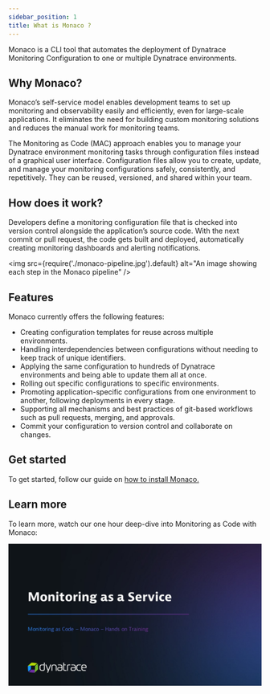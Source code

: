 ```yaml
---
sidebar_position: 1
title: What is Monaco ?
---
```


Monaco is a CLI tool that automates the deployment of Dynatrace Monitoring Configuration to one or multiple Dynatrace environments.

## Why Monaco?

Monaco’s self-service model enables development teams to set up monitoring and observability easily and efficiently, even for large-scale applications. 
It eliminates the need for building custom monitoring solutions and reduces the manual work for monitoring teams.  

The Monitoring as Code (MAC) approach enables you to manage your Dynatrace environment monitoring tasks through configuration files instead of a graphical user interface. 
Configuration files allow you to create, update, and manage your monitoring configurations safely, consistently, and repetitively. They can be reused, versioned, and shared within your team.

## How does it work? 

Developers define a monitoring configuration file that is checked into version control alongside the application’s source code. 
With the next commit or pull request, the code gets built and deployed, automatically creating monitoring dashboards and alerting notifications.

<img
  src={require('./monaco-pipeline.jpg').default}
  alt="An image showing each step in the Monaco pipeline"
/> 


## Features

Monaco currently offers the following features:
- Creating configuration templates for reuse across multiple environments. 
- Handling interdependencies between configurations without needing to keep track of unique identifiers. 
- Applying the same configuration to hundreds of Dynatrace environments and being able to update them all at once. 
- Rolling out specific configurations to specific environments. 
- Promoting application-specific configurations from one environment to another, following deployments in every stage. 
- Supporting all mechanisms and best practices of git-based workflows such as pull requests, merging, and approvals. 
- Commit your configuration to version control and collaborate on changes. 

## Get started

To get started, follow our guide on [how to install Monaco.](./installation)

## Learn more

To learn more, watch our one hour deep-dive into Monitoring as Code with Monaco:

[![Intro to Monaco video thumbnail](./monaco-video-thumbnail.jpg)](https://www.youtube.com/watch?v=8MCua6Ip_0E) 
